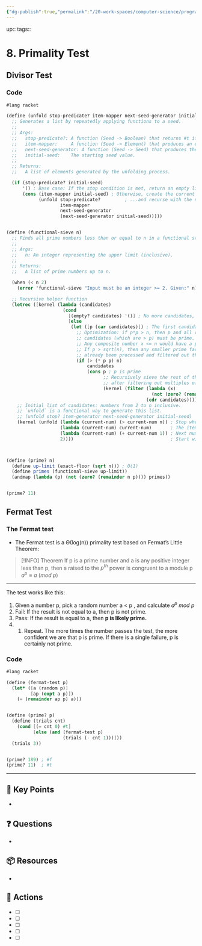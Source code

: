 ```yaml
---
{"dg-publish":true,"permalink":"/20-work-spaces/computer-science/programming/scheme/sicp/detailed/chapter-i/codebox/8-primality-test/"}
---
```



up:: 
tags:: 



# 8. Primality Test


## Divisor Test

### Code

```scheme
#lang racket

(define (unfold stop-predicate? item-mapper next-seed-generator initial-seed)
  ;; Generates a list by repeatedly applying functions to a seed.
  ;;
  ;; Args:
  ;;   stop-predicate?: A function (Seed -> Boolean) that returns #t if unfolding should stop.
  ;;   item-mapper:     A function (Seed -> Element) that produces an element for the list from the current seed.
  ;;   next-seed-generator: A function (Seed -> Seed) that produces the next seed.
  ;;   initial-seed:    The starting seed value.
  ;;
  ;; Returns:
  ;;   A list of elements generated by the unfolding process.

  (if (stop-predicate? initial-seed)
      '() ; Base case: If the stop condition is met, return an empty list.
      (cons (item-mapper initial-seed) ; Otherwise, create the current item...
            (unfold stop-predicate?         ; ...and recurse with the next seed.
                    item-mapper
                    next-seed-generator
                    (next-seed-generator initial-seed)))))


(define (functional-sieve n)
  ;; Finds all prime numbers less than or equal to n in a functional style.
  ;;
  ;; Args:
  ;;   n: An integer representing the upper limit (inclusive).
  ;;
  ;; Returns:
  ;;   A list of prime numbers up to n.

  (when (< n 2)
    (error 'functional-sieve "Input must be an integer >= 2. Given:" n))

  ;; Recursive helper function
  (letrec ([kernel (lambda (candidates)
                     (cond
                       [(empty? candidates) '()] ; No more candidates, no more primes
                       [else
                        (let ([p (car candidates)]) ; The first candidate is the next prime
                          ;; Optimization: if p*p > n, then p and all remaining
                          ;; candidates (which are > p) must be prime.
                          ;; Any composite number x <= n would have a prime factor <= sqrt(n).
                          ;; If p > sqrt(n), then any smaller prime factors would have
                          ;; already been processed and filtered out their multiples.
                          (if (> (* p p) n)
                              candidates
                              (cons p ; p is prime
                                    ;; Recursively sieve the rest of the candidates,
                                    ;; after filtering out multiples of p.
                                    (kernel (filter (lambda (x)
                                                      (not (zero? (remainder x p))))
                                                    (cdr candidates))))))]))])
    ;; Initial list of candidates: numbers from 2 to n inclusive.
    ;; `unfold` is a functional way to generate this list.
    ;; (unfold stop? item-generator next-seed-generator initial-seed)
    (kernel (unfold (lambda (current-num) (> current-num n)) ; Stop when current-num exceeds n
                    (lambda (current-num) current-num)       ; The item to add is current-num
                    (lambda (current-num) (+ current-num 1)) ; Next number is current-num + 1
                    2))))                                    ; Start with 2



(define (prime? n)
  (define up-limit (exact-floor (sqrt n))) ; O(1)
  (define primes (functional-sieve up-limit))
  (andmap (lambda (p) (not (zero? (remainder n p)))) primes))


(prime? 11)
```




## Fermat Test

### The Fermat test
- The Fermat test is a Θ(log(n)) primality test based on Fermat’s Little Theorem:

> [!INFO] Theorem
> If p is a prime number and a is any positive integer less than p,  then a raised to the $p^{th}$ power is congruent to a module p
> $a^p \equiv a \ (mod\ p)$ 
---


The test works like this:

1. Given a number p, pick a random number a < p , and calculate $a^p\ mod\ p$
2. Fail: If the result is not equal to a, then p is not prime.
3. Pass: If the result is equal to a, then **p is likely prime.**
4. 1. Repeat. The more times the number passes the test, the more confident we are that p is prime. If there is a single failure, p is certainly not prime.


### Code
```scheme
#lang racket

(define (fermat-test p)
  (let* ([a (random p)]
         [ap (expt a p)])
    (= (remainder ap p) a)))


(define (prime? p)
  (define (trials cnt)
    (cond [(= cnt 0) #t]
          [else (and (fermat-test p)
                     (trials (- cnt 1)))]))
  (trials 3))


(prime? 189) ; #f 
(prime? 11)  ; #t
```


---

## 🔑 Key Points
- 
## ❓ Questions
- 
## 📦 Resources
- 
## 🎯 Actions
- [ ] 
- [ ] 
- [ ] 
- [ ] 
- [ ] 
